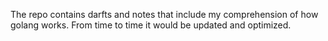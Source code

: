 The repo contains darfts and notes that include my comprehension of how golang works.
From time to time it would be updated and optimized.
